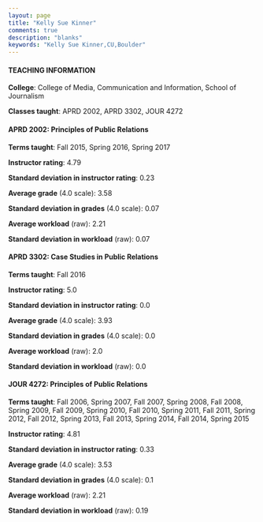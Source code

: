 ```yaml
---
layout: page
title: "Kelly Sue Kinner" 
comments: true
description: "blanks"
keywords: "Kelly Sue Kinner,CU,Boulder"
---
```

<head>
<script src="https://ajax.googleapis.com/ajax/libs/jquery/2.1.3/jquery.min.js"></script>
<script src="https://dl.dropboxusercontent.com/s/pc42nxpaw1ea4o9/highcharts.js?dl=0"></script>
<!-- <script src="../assets/js/highcharts.js"></script> -->
<style type="text/css">@font-face {
	font-family: "Bebas Neue";
	src: url(https://www.filehosting.org/file/details/544349/BebasNeue Regular.otf) format("opentype");
	}
	h1.Bebas { 
		font-family: "Bebas Neue", Verdana, Tahoma;
	}
</style>
</head>
	   
#### TEACHING INFORMATION

**College**: College of Media, Communication and Information, School of Journalism

**Classes taught**: APRD 2002, APRD 3302, JOUR 4272

#### APRD 2002: Principles of Public Relations

**Terms taught**: Fall 2015, Spring 2016, Spring 2017

**Instructor rating**: 4.79

**Standard deviation in instructor rating**: 0.23

**Average grade** (4.0 scale): 3.58

**Standard deviation in grades** (4.0 scale): 0.07

**Average workload** (raw): 2.21

**Standard deviation in workload** (raw): 0.07

#### APRD 3302: Case Studies in Public Relations

**Terms taught**: Fall 2016

**Instructor rating**: 5.0

**Standard deviation in instructor rating**: 0.0

**Average grade** (4.0 scale): 3.93

**Standard deviation in grades** (4.0 scale): 0.0

**Average workload** (raw): 2.0

**Standard deviation in workload** (raw): 0.0

#### JOUR 4272: Principles of Public Relations

**Terms taught**: Fall 2006, Spring 2007, Fall 2007, Spring 2008, Fall 2008, Spring 2009, Fall 2009, Spring 2010, Fall 2010, Spring 2011, Fall 2011, Spring 2012, Fall 2012, Spring 2013, Fall 2013, Spring 2014, Fall 2014, Spring 2015

**Instructor rating**: 4.81

**Standard deviation in instructor rating**: 0.33

**Average grade** (4.0 scale): 3.53

**Standard deviation in grades** (4.0 scale): 0.1

**Average workload** (raw): 2.21

**Standard deviation in workload** (raw): 0.19

